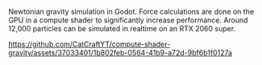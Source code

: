 Newtonian gravity simulation in Godot. Force calculations are done on the GPU in a compute shader to significantly increase performance.
Around 12,000 particles can be simulated in realtime on an RTX 2060 super.

https://github.com/CatCraftYT/compute-shader-gravity/assets/37033401/1b802feb-0564-41b9-a72d-9bf6b1f0127a
